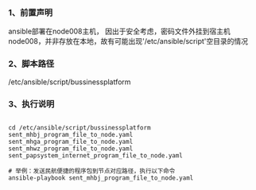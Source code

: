 


### 1、前置声明
ansible部署在node008主机，
因出于安全考虑，密码文件外挂到宿主机node008，并非存放在本地，故有可能出现'/etc/ansible/script'空目录的情况


### 2、脚本路径
/etc/ansible/script/bussinessplatform


### 3、执行说明
```shell

cd /etc/ansible/script/bussinessplatform
sent_mhbj_program_file_to_node.yaml
sent_mhga_program_file_to_node.yaml
sent_mhwz_program_file_to_node.yaml
sent_papsystem_internet_program_file_to_node.yaml

# 举例：发送民航便捷的程序包到节点对应路径，执行以下命令
ansible-playbook sent_mhbj_program_file_to_node.yaml
```


